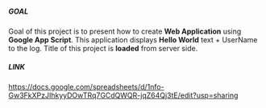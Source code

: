 ##### GOAL

Goal of this project is to present how to create **Web Application** using **Google App Script**. This application displays **Hello World** text + UserName to the log. Title of this project is **loaded** from server side.


##### LINK

https://docs.google.com/spreadsheets/d/1nfo-Gw3FkXPzJIhkyyDOwTRq7GCdQWQR-jqZ64Qj3tE/edit?usp=sharing